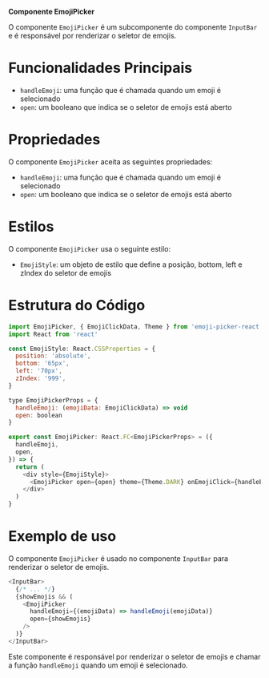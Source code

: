 **Componente EmojiPicker**

O componente `EmojiPicker` é um subcomponente do componente `InputBar` e é responsável por renderizar o seletor de emojis.

# **Funcionalidades Principais**

* `handleEmoji`: uma função que é chamada quando um emoji é selecionado
* `open`: um booleano que indica se o seletor de emojis está aberto

# **Propriedades**

O componente `EmojiPicker` aceita as seguintes propriedades:

* `handleEmoji`: uma função que é chamada quando um emoji é selecionado
* `open`: um booleano que indica se o seletor de emojis está aberto

# **Estilos**

O componente `EmojiPicker` usa o seguinte estilo:

* `EmojiStyle`: um objeto de estilo que define a posição, bottom, left e zIndex do seletor de emojis

# **Estrutura do Código**
```javascript
import EmojiPicker, { EmojiClickData, Theme } from 'emoji-picker-react'
import React from 'react'

const EmojiStyle: React.CSSProperties = {
  position: 'absolute',
  bottom: '65px',
  left: '70px',
  zIndex: '999',
}

type EmojiPickerProps = {
  handleEmoji: (emojiData: EmojiClickData) => void
  open: boolean
}

export const EmojiPicker: React.FC<EmojiPickerProps> = ({
  handleEmoji,
  open,
}) => {
  return (
    <div style={EmojiStyle}>
      <EmojiPicker open={open} theme={Theme.DARK} onEmojiClick={handleEmoji} />
    </div>
  )
}
```
# **Exemplo de uso**

O componente `EmojiPicker` é usado no componente `InputBar` para renderizar o seletor de emojis.
```javascript
<InputBar>
  {/* ... */}
  {showEmojis && (
    <EmojiPicker
      handleEmoji={(emojiData) => handleEmoji(emojiData)}
      open={showEmojis}
    />
  )}
</InputBar>
```
Este componente é responsável por renderizar o seletor de emojis e chamar a função `handleEmoji` quando um emoji é selecionado.